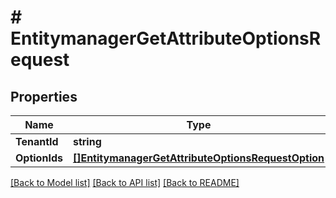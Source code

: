 # # EntitymanagerGetAttributeOptionsRequest


## Properties 


Name | Type | Description | Notes
------------ | ------------- | ------------- | -------------
**TenantId**| **string** |   | [optional]
**OptionIds**| [**[]EntitymanagerGetAttributeOptionsRequestOption**](EntitymanagerGetAttributeOptionsRequestOption.md) |   | [optional]


[[Back to Model list]](../../README.md#models) [[Back to API list]](../../README.md#endpoints) [[Back to README]](../../README.md)

